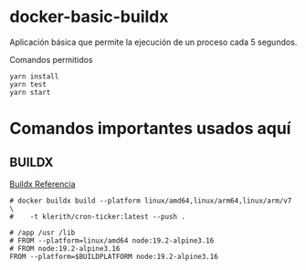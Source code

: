 # docker-basic-buildx

Aplicación básica que permite la ejecución de un proceso cada 5 segundos.

Comandos permitidos

```
yarn install
yarn test
yarn start
```

# Comandos importantes usados aquí

## BUILDX

[Buildx Referencia](https://docs.docker.com/build/building/multi-platform/#getting-started)

```
# docker buildx build --platform linux/amd64,linux/arm64,linux/arm/v7 \
#    -t klerith/cron-ticker:latest --push .

# /app /usr /lib
# FROM --platform=linux/amd64 node:19.2-alpine3.16
# FROM node:19.2-alpine3.16
FROM --platform=$BUILDPLATFORM node:19.2-alpine3.16
```
